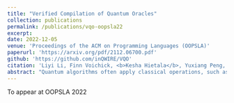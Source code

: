 ```yaml
---
title: "Verified Compilation of Quantum Oracles"
collection: publications
permalink: /publications/vqo-oopsla22
excerpt: 
date: 2022-12-05
venue: 'Proceedings of the ACM on Programming Languages (OOPSLA)'
paperurl: 'https://arxiv.org/pdf/2112.06700.pdf'
github: 'https://github.com/inQWIRE/VQO'
citation: 'Liyi Li, Finn Voichick, <b>Kesha Hietala</b>, Yuxiang Peng, Xiaodi Wu, Michael Hicks. &quot;Verified Compilation of Quantum Oracles.&quot; <i>Proceedings of the ACM on Programming Languages (OOPSLA)</i>. 2022.'
abstract: "Quantum algorithms often apply classical operations, such as arithmetic or predicate checks, over a quantum superposition of classical data; these so-called oracles are often the largest components of a quantum program. To ease the construction of efficient, correct oracle functions, this paper presents VQO, a high-assurance framework implemented with the Coq proof assistant. The core of VQO is OQASM, the oracle quantum assembly language. OQASM operations move qubits between two different bases via the quantum Fourier transform, thus admitting important optimizations, but without inducing entanglement and the exponential blowup that comes with it. OQASM's design enabled us to prove correct VQO's compilers -- from a simple imperative language called OQIMP to OQASM, and from OQASM to SQIR, a general-purpose quantum assembly language -- and allowed us to efficiently test properties of OQASM programs using the QuickChick property-based testing framework. We have used VQO to implement a variety of arithmetic and geometric operators that are building blocks for important oracles, including those used in Shor's and Grover's algorithms. We found that VQO's QFT-based arithmetic oracles require fewer qubits, sometimes substantially fewer, than those constructed using 'classical' gates; VQO's versions of the latter were nevertheless on par with or better than (in terms of both qubit and gate counts) oracles produced by Quipper, a state-of-the-art but unverified quantum programming platform."
---
```


To appear at OOPSLA 2022